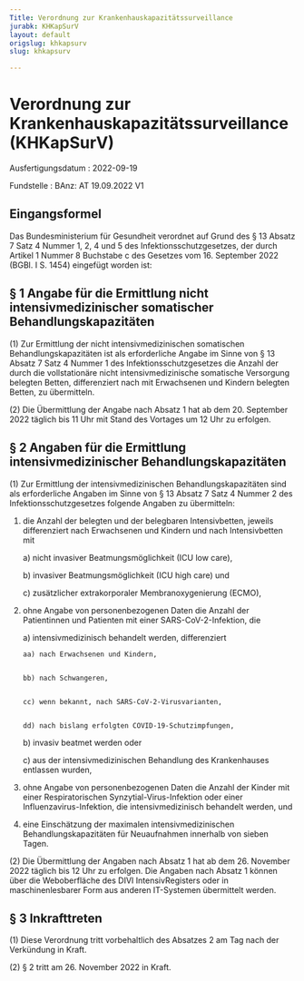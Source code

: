 ```yaml
---
Title: Verordnung zur Krankenhauskapazitätssurveillance
jurabk: KHKapSurV
layout: default
origslug: khkapsurv
slug: khkapsurv

---
```


# Verordnung zur Krankenhauskapazitätssurveillance (KHKapSurV)

Ausfertigungsdatum
:   2022-09-19

Fundstelle
:   BAnz: AT 19.09.2022 V1


## Eingangsformel

Das Bundesministerium für Gesundheit verordnet auf Grund des § 13 Absatz 7 Satz 4 Nummer 1, 2, 4 und 5 des Infektionsschutzgesetzes, der durch Artikel 1 Nummer 8 Buchstabe c des Gesetzes vom 16. September 2022 (BGBl. I S. 1454) eingefügt worden ist:


## § 1 Angabe für die Ermittlung nicht intensivmedizinischer somatischer Behandlungskapazitäten

(1) Zur Ermittlung der nicht intensivmedizinischen somatischen Behandlungskapazitäten ist als erforderliche Angabe im Sinne von § 13 Absatz 7 Satz 4 Nummer 1 des Infektionsschutzgesetzes die Anzahl der durch die vollstationäre nicht intensivmedizinische somatische Versorgung belegten Betten, differenziert nach mit Erwachsenen und Kindern belegten Betten, zu übermitteln.

(2) Die Übermittlung der Angabe nach Absatz 1 hat ab dem 20. September 2022 täglich bis 11 Uhr mit Stand des Vortages um 12 Uhr zu erfolgen.


## § 2 Angaben für die Ermittlung intensivmedizinischer Behandlungskapazitäten

(1) Zur Ermittlung der intensivmedizinischen Behandlungskapazitäten sind als erforderliche Angaben im Sinne von § 13 Absatz 7 Satz 4 Nummer 2 des Infektionsschutzgesetzes folgende Angaben zu übermitteln:

1.  die Anzahl der belegten und der belegbaren Intensivbetten, jeweils differenziert nach Erwachsenen und Kindern und nach Intensivbetten mit

    a)  nicht invasiver Beatmungsmöglichkeit (ICU low care),


    b)  invasiver Beatmungsmöglichkeit (ICU high care) und


    c)  zusätzlicher extrakorporaler Membranoxygenierung (ECMO),





2.  ohne Angabe von personenbezogenen Daten die Anzahl der Patientinnen und Patienten mit einer SARS-CoV-2-Infektion, die

    a)  intensivmedizinisch behandelt werden, differenziert

        aa) nach Erwachsenen und Kindern,


        bb) nach Schwangeren,


        cc) wenn bekannt, nach SARS-CoV-2-Virusvarianten,


        dd) nach bislang erfolgten COVID-19-Schutzimpfungen,





    b)  invasiv beatmet werden oder


    c)  aus der intensivmedizinischen Behandlung des Krankenhauses entlassen wurden,





3.  ohne Angabe von personenbezogenen Daten die Anzahl der Kinder mit einer Respiratorischen Synzytial-Virus-Infektion oder einer Influenzavirus-Infektion, die intensivmedizinisch behandelt werden, und


4.  eine Einschätzung der maximalen intensivmedizinischen Behandlungskapazitäten für Neuaufnahmen innerhalb von sieben Tagen.




(2) Die Übermittlung der Angaben nach Absatz 1 hat ab dem 26. November 2022 täglich bis 12 Uhr zu erfolgen. Die Angaben nach Absatz 1 können über die Weboberfläche des DIVI IntensivRegisters oder in maschinenlesbarer Form aus anderen IT-Systemen übermittelt werden.


## § 3 Inkrafttreten

(1) Diese Verordnung tritt vorbehaltlich des Absatzes 2 am Tag nach der Verkündung in Kraft.

(2) § 2 tritt am 26. November 2022 in Kraft.


